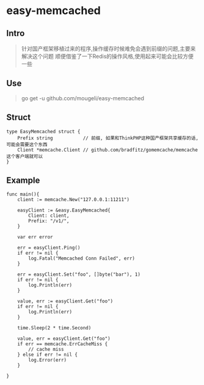 # easy-memcached

## Intro
> 针对国产框架移植过来的程序,操作缓存时候难免会遇到前缀的问题,主要来解决这个问题
> 顺便借鉴了一下Redis的操作风格,使用起来可能会比较方便一些

## Use

> go get -u github.com/mougeli/easy-memcached

## Struct

```golang 
type EasyMemcached struct {
    Prefix string           // 前缀, 如果和ThinkPHP这种国产框架共享缓存的话,可能会需要这个东西
    Client *memcache.Client // github.com/bradfitz/gomemcache/memcache 这个客户端就可以
}
```

## Example

```golang
func main(){
    client := memcache.New("127.0.0.1:11211")
    
    easyClient := &easy.EasyMemcached{
        Client: client,
        Prefix: "/v1/",
    }
    
    var err error
    
    err = easyClient.Ping()
    if err != nil {
        log.Fatal("Memcached Conn Failed", err)
    }
    
    err = easyClient.Set("foo", []byte("bar"), 1)
    if err != nil {
        log.Println(err)
    }
    
    value, err := easyClient.Get("foo")
    if err != nil {
        log.Println(err)
    }
    
    time.Sleep(2 * time.Second)
    
    value, err = easyClient.Get("foo")
    if err == memcache.ErrCacheMiss {
        // cache miss
    } else if err != nil {
        log.Error(err)
    }
    
}
```